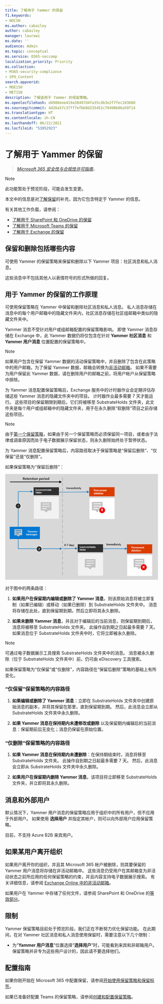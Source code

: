 ```yaml
---
title: 了解用于 Yammer 的保留
f1.keywords:
- NOCSH
ms.author: cabailey
author: cabailey
manager: laurawi
ms.date: ''
audience: Admin
ms.topic: conceptual
ms.service: O365-seccomp
localization_priority: Priority
ms.collection:
- M365-security-compliance
- SPO_Content
search.appverid:
- MOE150
- MET150
description: 了解适用于 Yammer 的保留策略。
ms.openlocfilehash: d4988eee419a38497d4fa35cdb3e2f7fec103688
ms.sourcegitcommit: 4d26a57c37ff7efbb8d235452c78498b06a59714
ms.translationtype: HT
ms.contentlocale: zh-CN
ms.lasthandoff: 06/22/2021
ms.locfileid: "53052923"
---
```

# <a name="learn-about-retention-for-yammer"></a>了解用于 Yammer 的保留

>*[Microsoft 365 安全性与合规性许可指南](/office365/servicedescriptions/microsoft-365-service-descriptions/microsoft-365-tenantlevel-services-licensing-guidance/microsoft-365-security-compliance-licensing-guidance)。*

> [!NOTE]
> 此功能暂处于预览阶段，可能会发生变更。

本文中的信息是对[了解保留](retention.md)的补充，因为它包含特定于 Yammer 的信息。

有关其他工作负载，请参阅：

- [了解用于 SharePoint 和 OneDrive 的保留](retention-policies-sharepoint.md)
- [了解用于 Microsoft Teams 的保留](retention-policies-teams.md)
- [了解用于 Exchange 的保留](retention-policies-exchange.md)

## <a name="whats-included-for-retention-and-deletion"></a>保留和删除包括哪些内容

可使用 Yammer 的保留策略来保留和删除以下 Yammer 项目：社区消息和私人消息。

这些消息中不包括其他人以表情符号的形式所做的回复。

## <a name="how-retention-works-with-yammer"></a>用于 Yammer 的保留的工作原理

可使用保留策略在 Yammer 中保留和删除社区消息和私人消息。 私人消息存储在消息中的每个用户邮箱中的隐藏文件夹内，社区消息存储在社区组邮箱中类似的隐藏文件夹中。

Yammer 消息不受针对用户或组邮箱配置的保留策略影响。 即使 Yammer 消息存储在 Exchange 中，此 Yammer 数据仍将仅包含在针对 **Yammer 社区消息** 和 **Yammer 用户消息** 位置配置的保留策略中。

> [!NOTE]
> 如果用户包含在保留 Yammer 数据的活动保留策略中，并且删除了包含在此策略中的用户邮箱，为了保留 Yammer 数据，邮箱会转换为[非活动邮箱](inactive-mailboxes-in-office-365.md)。 如果不需要为用户保留此 Yammer 数据，请在删除用户的邮箱之前，将用户帐户从保留策略中排除。

为 Yammer 消息配置保留策略后，Exchange 服务中的计时器作业会定期评估存储这些 Yammer 消息的隐藏文件夹中的项目。 计时器作业最多需要 7 天才能运行。 这些项目的保留期限到期后，它们将被移至 SubstrateHolds 文件夹，此文件夹是每个用户或组邮箱中的隐藏文件夹，用于在永久删除“软删除”项目之前存储这些项目。

> [!NOTE]
> 由于[第一个保留策略](retention.md#the-principles-of-retention-or-what-takes-precedence)，如果由于另一个保留策略而必须保留同一项目，或者由于法律或调查原因而处于电子数据展示保留状态，则永久删除始终处于暂停状态。

为 Yammer 消息配置保留策略后，内容路径取决于保留策略是“保留后删除”、“仅保留”还是“仅删除”。

如果保留策略为“保留后删除”：

![Yammer 消息的保留流示意图](../media/yammerretentionlifecycle.png)

对于图中的两条路径：

1. **如果用户在保留期内编辑或删除了 Yammer 消息**，则该原始消息将被立即复制（如果已编辑）或移动（如果已删除）到 SubstrateHolds 文件夹中。 消息将存储在此处，直到保留期到期，然后立即将其永久删除。

2. **如果未删除 Yammer 消息**，并且对于编辑后的当前消息，则保留期到期后，消息将被移至 SubstrateHolds 文件夹。 此操作自到期之日起最多需要 7 天。 如果消息位于 SubstrateHolds 文件夹中时，它将立即被永久删除。 

> [!NOTE]
> 可通过电子数据展示工具搜索 SubstrateHolds 文件夹中的消息。 消息被永久删除（位于 SubstrateHolds 文件夹中）前，仍可由 eDiscovery 工具搜索。

如果保留策略为“仅保留”或“仅删除”，内容路径在“保留后删除”策略的基础上有所变化。

### <a name="content-paths-for-retain-only-retention-policy"></a>“仅保留”保留策略的内容路径

1. **如果编辑或删除了 Yammer 消息**：立即在 SubstrateHolds 文件夹中创建原始消息的副本，并将其保留在那里，直到保留期到期。 然后，此消息会立即从 SubstrateHolds 文件夹中永久删除。

2. **如果 Yammer 消息在保持期内未遭修改或删除** 以及保留期内编辑后的当前消息：保留期前后无变化；消息仍保留在原始位置。

### <a name="content-paths-for-delete-only-retention-policy"></a>“仅删除”保留策略的内容路径

1. **如果 Yammer 消息在保持期内未遭删除**：在保持期结束时，消息将移至 SubstrateHolds 文件夹。 此操作自到期之日起最多需要 7 天。 然后，此消息会立即从 SubstrateHolds 文件夹中永久删除。

2. **如果用户在保留期内删除 Yammer 消息**，该项目将立即移至 SubstrateHolds 文件夹，并立即将其永久删除。


## <a name="messages-and-external-users"></a>消息和外部用户

默认情况下，Yammer 用户消息的保留策略应用于组织中的所有用户，但不应用于外部用户。 如果使用 **选择用户** 并指定其帐户，则可以向外部用户应用保留策略。 

目前，不支持 Azure B2B 来宾用户。

## <a name="when-a-user-leaves-the-organization"></a>如果某用户离开组织 

如果用户离开你的组织，并且其 Microsoft 365 帐户被删除，则其要保留的 Yammer 用户消息将存储在非活动邮箱中。 这些消息仍受用户在其邮箱变为非活动状态之前所应用的任何保留策略的约束，并且内容支持电子数据展示搜索。 有关详细信息，请参阅 [Exchange Online 中的非活动邮箱](inactive-mailboxes-in-office-365.md)。 

如果用户在 Yammer 中存储了任何文件，请参阅 SharePoint 和 OneDrive 的[等效部分](retention-policies-sharepoint.md#when-a-user-leaves-the-organization)。

## <a name="limitations"></a>限制

Yammer 保留策略目前处于预览阶段，我们正在不断努力优化保留功能。 在此期间，在对 Yammer 社区消息和私人消息使用保留时，需要注意以下几个限制：

- 为“**Yammer 用户消息**”位置选择“**选择用户**”时，可能看到来宾和非邮箱用户。 保留策略并非专为这些用户设计的，因此请不要选择他们。

## <a name="configuration-guidance"></a>配置指南

如果你刚开始在 Microsoft 365 中配置保留，请参阅[开始使用保留策略和保留标签](get-started-with-retention.md)。

如果已准备好配置 Teams 的保留策略，请参阅[创建和配置保留策略](create-retention-policies.md)。